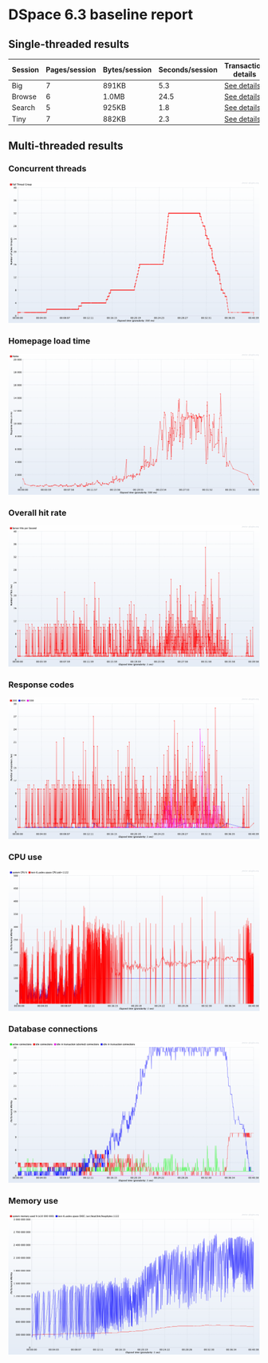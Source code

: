 # DSpace 6.3 baseline report

## Single-threaded results

Session | Pages/session | Bytes/session | Seconds/session | Transaction details
-|-|-|-|-
Big | 7 | 891KB | 5.3 | [See details](details-big)
Browse | 6 | 1.0MB | 24.5 | [See details](details-browse)
Search | 5 | 925KB | 1.8 | [See details](details-search)
Tiny | 7 | 882KB | 2.3 | [See details](details-tiny)

## Multi-threaded results

### Concurrent threads

![](threads.png)

### Homepage load time

![](home.png)

### Overall hit rate

![](hits.png)

### Response codes

![](codes.png)

### CPU use

![](cpu.png)

### Database connections

![](database.png)

### Memory use

![](memory.png)

